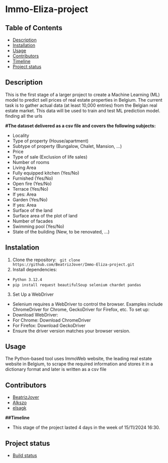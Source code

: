 # Immo-Eliza-project

## Table of Contents
- [Description](#description)
- [Installation](#installation)
- [Usage](#usage)
- [Contributors](#contributors)
- [Timeline](#timeline)
- [Project status](#project-status)
  
## Description
This is the first stage of a larger project to create a Machine Learning (ML) model to predict sell prices of real estate properties in Belgium.
The current task is to gather actual data (at least 10,000 entries) from the Belgian real estate market. This data will be used to train and test ML prediction model.
finding all the urls 

**#The dataset delivered as a csv file and covers the following subjects:**
- Locality
- Type of property (House/apartment)
- Subtype of property (Bungalow, Chalet, Mansion, ...)
- Price
- Type of sale (Exclusion of life sales)
- Number of rooms
- Living Area
- Fully equipped kitchen (Yes/No)
- Furnished (Yes/No)
- Open fire (Yes/No)
- Terrace (Yes/No)
- If yes: Area
- Garden (Yes/No)
- If yes: Area
- Surface of the land
- Surface area of the plot of land
- Number of facades
- Swimming pool (Yes/No)
- State of the building (New, to be renovated, ...)

## Instalation
1. Clone the repository: ``` git clone https://github.com/BeatrizJover/Immo-Eliza-project.git```
2. Install dependencies: 
  - ```Python 3.12.4```
  - ```pip install request beautifulSoup selenium chardet pandas  ```
3. Set Up a WebDriver
- Selenium requires a WebDriver to control the browser. Examples include ChromeDriver for Chrome, GeckoDriver for Firefox, etc. To set up:
- Download WebDriver:
- For Chrome: Download ChromeDriver
- For Firefox: Download GeckoDriver
- Ensure the driver version matches your browser version.

## Usage
The Python-based tool uses ImmoWeb website, the leading real estate website in Belgium, to scrape the required information and stores it in a dictionary format and later is written as a csv file 

## Contributors
- [BeatrizJover](https://github.com/BeatrizJover)
- [Alkszo](https://github.com/Alkszo)
- [elsagk](https://github.com/elsagk)

**##Timeline**
- This stage of the project lasted 4 days in the week of 15/11/2024 16:30.

## Project status
- [Build status](https://trello.com/b/Kumf4YKs/agile-board)

                 
